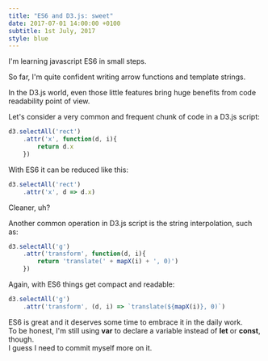 ```yaml
---
title: "ES6 and D3.js: sweet"
date: 2017-07-01 14:00:00 +0100
subtitle: 1st July, 2017
style: blue
---
```


I'm learning javascript ES6 in small steps.

So far, I'm quite confident writing arrow functions and template strings.

In the D3.js world, even those little features bring huge benefits from code readability point of view.

Let's consider a very common and frequent chunk of code in a D3.js script:

```javascript
d3.selectAll('rect')
	.attr('x', function(d, i){
		return d.x
	})
```

With ES6 it can be reduced like this:

```javascript
d3.selectAll('rect')
	.attr('x', d => d.x)
```

Cleaner, uh?

Another common operation in D3.js script is the string interpolation, such as:

```javascript
d3.selectAll('g')
	.attr('transform', function(d, i){
		return 'translate(' + mapX(i) + ', 0)')
	})
```

Again, with ES6 things get compact and readable:

```javascript
d3.selectAll('g')
	.attr('transform', (d, i) => `translate(${mapX(i)}, 0)`)
```

ES6 is great and it deserves some time to embrace it in the daily work.  
To be honest, I'm still using **var** to declare a variable instead of **let** or **const**, though.  
I guess I need to commit myself more on it.
